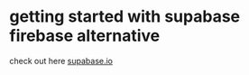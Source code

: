 # getting started with supabase firebase alternative 
check out here [supabase.io](https://supabase.com/)
